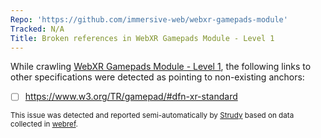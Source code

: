 ```yaml
---
Repo: 'https://github.com/immersive-web/webxr-gamepads-module'
Tracked: N/A
Title: Broken references in WebXR Gamepads Module - Level 1
---
```


While crawling [WebXR Gamepads Module - Level 1](https://immersive-web.github.io/webxr-gamepads-module/), the following links to other specifications were detected as pointing to non-existing anchors:
* [ ] https://www.w3.org/TR/gamepad/#dfn-xr-standard

<sub>This issue was detected and reported semi-automatically by [Strudy](https://github.com/w3c/strudy/) based on data collected in [webref](https://github.com/w3c/webref/).</sub>
